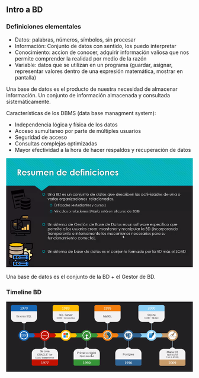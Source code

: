 ## Intro a BD
### Definiciones elementales
- Datos: palabras, números, símbolos, sin procesar
- Información: Conjunto de datos con sentido, los puedo interpretar
- Conocimiento: accion de conocer, adquirir información valiosa que nos permite comprender la realidad por medio de la razón
- Variable: datos que se utilizan en un programa (guardar, asignar, representar valores dentro de una expresión matemática, mostrar en pantalla)

Una base de datos es el producto de nuestra necesidad de almacenar información. Un conjunto de información almacenada y consultada sistemáticamente.

Características de los DBMS (data base managment system):

- Independencia lógica y física de los datos
- Acceso sumultaneo por parte de múltiples usuarios
- Seguridad de acceso
- Consultas complejas optimizadas
- Mayor efectividad a la hora de hacer respaldos y recuperación de datos

![](112-assets/ppt-2-adminbd.png)

Una base de datos es el conjunto de la BD + el Gestor de BD.

### Timeline BD
![](112-assets/ppt-3-adminbd.png)

